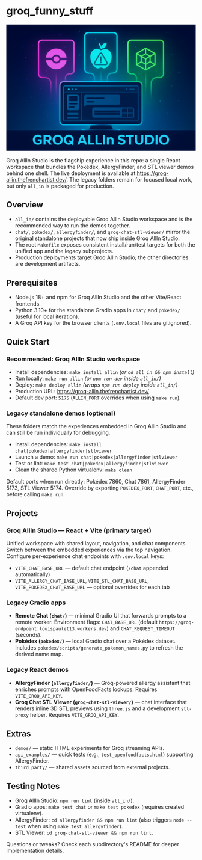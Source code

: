 # groq_funny_stuff

![Illustration banner showing the Groq AllIn Studio experiences](all_in/allin_illustration_banner.png)

Groq AllIn Studio is the flagship experience in this repo: a single React workspace that bundles the Pokédex, AllergyFinder, and STL viewer demos behind one shell. The live deployment is available at https://groq-allin.thefrenchartist.dev/. The legacy folders remain for focused local work, but only `all_in` is packaged for production.

## Overview
- `all_in/` contains the deployable Groq AllIn Studio workspace and is the recommended way to run the demos together.
- `chat/`, `pokedex/`, `allergyfinder/`, and `groq-chat-stl-viewer/` mirror the original standalone projects that now ship inside Groq AllIn Studio.
- The root `Makefile` exposes consistent install/run/test targets for both the unified app and the legacy subprojects.
- Production deployments target Groq AllIn Studio; the other directories are development artifacts.

## Prerequisites
- Node.js 18+ and npm for Groq AllIn Studio and the other Vite/React frontends.
- Python 3.10+ for the standalone Gradio apps in `chat/` and `pokedex/` (useful for local iteration).
- A Groq API key for the browser clients (`.env.local` files are gitignored).

## Quick Start
### Recommended: Groq AllIn Studio workspace
- Install dependencies: `make install allin` *(or `cd all_in && npm install`)*
- Run locally: `make run allin` *(or `npm run dev` inside `all_in/`)*
- Deploy: `make deploy allin` *(wraps `npm run deploy` inside `all_in/`)*
- Production URL: https://groq-allin.thefrenchartist.dev/
- Default dev port: `5175` (`ALLIN_PORT` overrides when using `make run`).

### Legacy standalone demos (optional)
These folders match the experiences embedded in Groq AllIn Studio and can still be run individually for debugging.
- Install dependencies: `make install chat|pokedex|allergyfinder|stlviewer`
- Launch a demo: `make run chat|pokedex|allergyfinder|stlviewer`
- Test or lint: `make test chat|pokedex|allergyfinder|stlviewer`
- Clean the shared Python virtualenv: `make clean`

Default ports when run directly: Pokédex 7860, Chat 7861, AllergyFinder 5173, STL Viewer 5174. Override by exporting `POKEDEX_PORT`, `CHAT_PORT`, etc., before calling `make run`.

## Projects
### Groq AllIn Studio — React + Vite (primary target)
Unified workspace with shared layout, navigation, and chat components. Switch between the embedded experiences via the top navigation. Configure per-experience chat endpoints with `.env.local` keys:
- `VITE_CHAT_BASE_URL` — default chat endpoint (`/chat` appended automatically)
- `VITE_ALLERGY_CHAT_BASE_URL`, `VITE_STL_CHAT_BASE_URL`, `VITE_POKEDEX_CHAT_BASE_URL` — optional overrides for each tab

### Legacy Gradio apps
- **Remote Chat (`chat/`)** — minimal Gradio UI that forwards prompts to a remote worker. Environment flags: `CHAT_BASE_URL` (default `https://groq-endpoint.louispaulet13.workers.dev`) and `CHAT_REQUEST_TIMEOUT` (seconds).
- **Pokédex (`pokedex/`)** — local Gradio chat over a Pokédex dataset. Includes `pokedex/scripts/generate_pokemon_names.py` to refresh the derived name map.

### Legacy React demos
- **AllergyFinder (`allergyfinder/`)** — Groq-powered allergy assistant that enriches prompts with OpenFoodFacts lookups. Requires `VITE_GROQ_API_KEY`.
- **Groq Chat STL Viewer (`groq-chat-stl-viewer/`)** — chat interface that renders inline 3D STL previews using `three.js` and a development `stl-proxy` helper. Requires `VITE_GROQ_API_KEY`.

## Extras
- `demos/` — static HTML experiments for Groq streaming APIs.
- `api_examples/` — quick tests (e.g., `test_openfoodfacts.html`) supporting AllergyFinder.
- `third_party/` — shared assets sourced from external projects.

## Testing Notes
- Groq AllIn Studio: `npm run lint` (inside `all_in/`).
- Gradio apps: `make test chat` or `make test pokedex` (requires created virtualenv).
- AllergyFinder: `cd allergyfinder && npm run lint` (also triggers `node --test` when using `make test allergyfinder`).
- STL Viewer: `cd groq-chat-stl-viewer && npm run lint`.

Questions or tweaks? Check each subdirectory's README for deeper implementation details.
